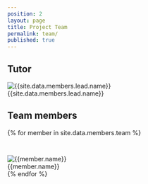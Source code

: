```yaml
---
position: 2
layout: page
title: Project Team
permalink: team/
published: true
---
```

## Tutor
<div class="row">
	<div class="col-md-4 col-md-offset-4">
		<div class="col-xs-12 text-center">
			<img class="img-responsive" src="{{site.data.members.lead.image}}" alt="{{site.data.members.lead.name}}"/>
		</div>
		<div class="col-xs-12 text-center">
			{{site.data.members.lead.name}}
		</div>
		<div class="col-xs-2 col-xs-offset-3">
			<a href="{{site.data.members.twitter || '#'}}" target="_new"><i class="fa fa-twitter"></i></a>
		</div>
		<div class="col-xs-2">
			<a href="{{site.data.members.github || '#'}}" target="_new"><i class="fa fa-github"></i></a>
		</div>
		<div class="col-xs-2">
			<a href="{{site.data.members.linkedin || '#'}}" target="_new"><i class="fa fa-linkedin"></i></a>
		</div>
	</div>
</div>

## Team members
<div class="row">
	{% for member in site.data.members.team %}
		<div class="col-md-4 col-sm-6 col-xs-12" style="margin-top: 3em">
			<div class="row">
				<div class="col-xs-12 text-center">
					<img class="img-responsive" src="{{member.image}}" alt="{{member.name}}"/>
				</div>
				<div class="col-xs-12 text-center">
					{{member.name}}
				</div>
				<div class="col-xs-2 col-xs-offset-3">
					<a href="{{member.twitter || '#'}}" target="_new"><i class="fa fa-twitter"></i></a>
				</div>
				<div class="col-xs-2">
					<a href="{{member.github || '#'}}" target="_new"><i class="fa fa-github"></i></a>
				</div>
				<div class="col-xs-2">
					<a href="{{member.linkedin || '#'}}" target="_new"><i class="fa fa-linkedin"></i></a>
				</div>
			</div>
		</div>
	{% endfor %}
</div>

